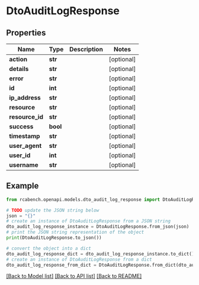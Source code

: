 # DtoAuditLogResponse


## Properties

Name | Type | Description | Notes
------------ | ------------- | ------------- | -------------
**action** | **str** |  | [optional] 
**details** | **str** |  | [optional] 
**error** | **str** |  | [optional] 
**id** | **int** |  | [optional] 
**ip_address** | **str** |  | [optional] 
**resource** | **str** |  | [optional] 
**resource_id** | **str** |  | [optional] 
**success** | **bool** |  | [optional] 
**timestamp** | **str** |  | [optional] 
**user_agent** | **str** |  | [optional] 
**user_id** | **int** |  | [optional] 
**username** | **str** |  | [optional] 

## Example

```python
from rcabench.openapi.models.dto_audit_log_response import DtoAuditLogResponse

# TODO update the JSON string below
json = "{}"
# create an instance of DtoAuditLogResponse from a JSON string
dto_audit_log_response_instance = DtoAuditLogResponse.from_json(json)
# print the JSON string representation of the object
print(DtoAuditLogResponse.to_json())

# convert the object into a dict
dto_audit_log_response_dict = dto_audit_log_response_instance.to_dict()
# create an instance of DtoAuditLogResponse from a dict
dto_audit_log_response_from_dict = DtoAuditLogResponse.from_dict(dto_audit_log_response_dict)
```
[[Back to Model list]](../README.md#documentation-for-models) [[Back to API list]](../README.md#documentation-for-api-endpoints) [[Back to README]](../README.md)


